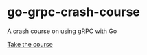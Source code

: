 # go-grpc-crash-course

A crash course on using gRPC with Go

[Take the course](https://pmihaylov.com/grpc-with-go-crash-course/)

